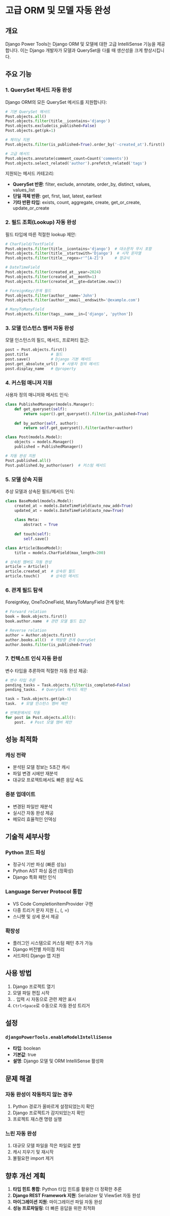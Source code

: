 # 고급 ORM 및 모델 자동 완성

## 개요

Django Power Tools는 Django ORM 및 모델에 대한 고급 IntelliSense 기능을 제공합니다. 이는 Django 개발자가 모델과 QuerySet을 다룰 때 생산성을 크게 향상시킵니다.

## 주요 기능

### 1. QuerySet 메서드 자동 완성

Django ORM의 모든 QuerySet 메서드를 지원합니다:

```python
# 기본 QuerySet 메서드
Post.objects.all()
Post.objects.filter(title__icontains='django')
Post.objects.exclude(is_published=False)
Post.objects.get(pk=1)

# 체이닝 지원
Post.objects.filter(is_published=True).order_by('-created_at').first()

# 고급 메서드
Post.objects.annotate(comment_count=Count('comments'))
Post.objects.select_related('author').prefetch_related('tags')
```

지원되는 메서드 카테고리:
- **QuerySet 반환**: filter, exclude, annotate, order_by, distinct, values, values_list
- **단일 객체 반환**: get, first, last, latest, earliest
- **기타 반환 타입**: exists, count, aggregate, create, get_or_create, update_or_create

### 2. 필드 조회(Lookup) 자동 완성

필드 타입에 따른 적절한 lookup 제안:

```python
# CharField/TextField
Post.objects.filter(title__icontains='django')  # 대소문자 무시 포함
Post.objects.filter(title__startswith='Django')  # 시작 문자열
Post.objects.filter(title__regex=r'^[A-Z]')     # 정규식

# DateTimeField
Post.objects.filter(created_at__year=2024)
Post.objects.filter(created_at__month=1)
Post.objects.filter(created_at__gte=datetime.now())

# ForeignKey/관계 필드
Post.objects.filter(author__name='John')
Post.objects.filter(author__email__endswith='@example.com')

# ManyToManyField
Post.objects.filter(tags__name__in=['django', 'python'])
```

### 3. 모델 인스턴스 멤버 자동 완성

모델 인스턴스의 필드, 메서드, 프로퍼티 접근:

```python
post = Post.objects.first()
post.title          # 필드
post.save()         # Django 기본 메서드
post.get_absolute_url()  # 사용자 정의 메서드
post.display_name   # @property
```

### 4. 커스텀 매니저 지원

사용자 정의 매니저와 메서드 인식:

```python
class PublishedManager(models.Manager):
    def get_queryset(self):
        return super().get_queryset().filter(is_published=True)
    
    def by_author(self, author):
        return self.get_queryset().filter(author=author)

class Post(models.Model):
    objects = models.Manager()
    published = PublishedManager()

# 자동 완성 지원
Post.published.all()
Post.published.by_author(user)  # 커스텀 메서드
```

### 5. 모델 상속 지원

추상 모델과 상속된 필드/메서드 인식:

```python
class BaseModel(models.Model):
    created_at = models.DateTimeField(auto_now_add=True)
    updated_at = models.DateTimeField(auto_now=True)
    
    class Meta:
        abstract = True
    
    def touch(self):
        self.save()

class Article(BaseModel):
    title = models.CharField(max_length=200)

# 상속된 멤버도 자동 완성
article = Article()
article.created_at  # 상속된 필드
article.touch()     # 상속된 메서드
```

### 6. 관계 필드 탐색

ForeignKey, OneToOneField, ManyToManyField 관계 탐색:

```python
# Forward relation
book = Book.objects.first()
book.author.name  # 관련 모델 필드 접근

# Reverse relation
author = Author.objects.first()
author.books.all()  # 역방향 관계 QuerySet
author.books.filter(is_published=True)
```

### 7. 컨텍스트 인식 자동 완성

변수 타입을 추론하여 적절한 자동 완성 제공:

```python
# 변수 타입 추론
pending_tasks = Task.objects.filter(is_completed=False)
pending_tasks.  # QuerySet 메서드 제안

task = Task.objects.get(pk=1)
task.  # 모델 인스턴스 멤버 제안

# 반복문에서도 작동
for post in Post.objects.all():
    post.  # Post 모델 멤버 제안
```

## 성능 최적화

### 캐싱 전략
- 분석된 모델 정보는 5초간 캐시
- 파일 변경 시에만 재분석
- 대규모 프로젝트에서도 빠른 응답 속도

### 증분 업데이트
- 변경된 파일만 재분석
- 실시간 자동 완성 제공
- 메모리 효율적인 인덱싱

## 기술적 세부사항

### Python 코드 파싱
- 정규식 기반 파싱 (빠른 성능)
- Python AST 파싱 옵션 (정확성)
- Django 특화 패턴 인식

### Language Server Protocol 통합
- VS Code CompletionItemProvider 구현
- 다중 트리거 문자 지원 (., (, =)
- 스니펫 및 상세 문서 제공

### 확장성
- 플러그인 시스템으로 커스텀 패턴 추가 가능
- Django 버전별 차이점 처리
- 서드파티 Django 앱 지원

## 사용 방법

1. Django 프로젝트 열기
2. 모델 파일 편집 시작
3. `.` 입력 시 자동으로 관련 제안 표시
4. `Ctrl+Space`로 수동으로 자동 완성 트리거

## 설정

### `djangoPowerTools.enableModelIntelliSense`
- **타입**: boolean
- **기본값**: true
- **설명**: Django 모델 및 ORM IntelliSense 활성화

## 문제 해결

### 자동 완성이 작동하지 않는 경우
1. Python 경로가 올바르게 설정되었는지 확인
2. Django 프로젝트가 감지되었는지 확인
3. 프로젝트 재스캔 명령 실행

### 느린 자동 완성
1. 대규모 모델 파일을 작은 파일로 분할
2. 캐시 지우기 및 재시작
3. 불필요한 import 제거

## 향후 개선 계획

1. **타입 힌트 통합**: Python 타입 힌트를 활용한 더 정확한 추론
2. **Django REST Framework 지원**: Serializer 및 ViewSet 자동 완성
3. **마이그레이션 지원**: 마이그레이션 파일 자동 완성
4. **성능 프로파일링**: 더 빠른 응답을 위한 최적화
